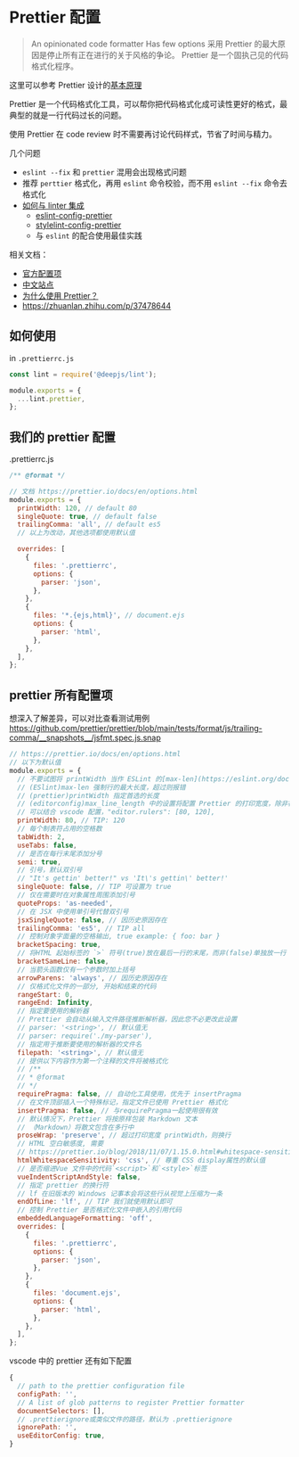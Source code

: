 # Prettier 配置

> An opinionated code formatter
> Has few options
> 采用 Prettier 的最大原因是停止所有正在进行的关于风格的争论。
> Prettier 是一个固执己见的代码格式化程序。

这里可以参考 Prettier 设计的[基本原理](https://prettier.io/docs/en/rationale.html)

Prettier 是一个代码格式化工具，可以帮你把代码格式化成可读性更好的格式，最典型的就是一行代码过长的问题。

使用 Prettier 在 code review 时不需要再讨论代码样式，节省了时间与精力。

几个问题

- `eslint --fix` 和 `prettier` 混用会出现格式问题
- 推荐 `perttier` 格式化，再用 `eslint` 命令校验，而不用 `eslint --fix` 命令去格式化
- [如何与 linter 集成](https://prettier.io/docs/en/integrating-with-linters.html)
  - [eslint-config-prettier](https://github.com/prettier/eslint-config-prettier)
  - [stylelint-config-prettier](https://github.com/prettier/stylelint-config-prettier)
  - 与 `eslint` 的配合使用最佳实践

相关文档：

- [官方配置项](https://prettier.io/docs/en/options.html)
- [中文站点](https://www.prettier.cn/docs/index.html)
- [为什么使用 Prettier？](https://www.prettier.cn/docs/why-prettier.html)
- https://zhuanlan.zhihu.com/p/37478644

## 如何使用

in `.prettierrc.js`

```js
const lint = require('@deepjs/lint');

module.exports = {
  ...lint.prettier,
};
```

## 我们的 prettier 配置

.prettierrc.js

```js
/** @format */

// 文档 https://prettier.io/docs/en/options.html
module.exports = {
  printWidth: 120, // default 80
  singleQuote: true, // default false
  trailingComma: 'all', // default es5
  // 以上为改动，其他选项都使用默认值

  overrides: [
    {
      files: '.prettierrc',
      options: {
        parser: 'json',
      },
    },
    {
      files: '*.{ejs,html}', // document.ejs
      options: {
        parser: 'html',
      },
    },
  ],
};
```

## prettier 所有配置项

想深入了解差异，可以对比查看测试用例 https://github.com/prettier/prettier/blob/main/tests/format/js/trailing-comma/__snapshots__/jsfmt.spec.js.snap

```js
// https://prettier.io/docs/en/options.html
// 以下为默认值
module.exports = {
  // 不要试图将 printWidth 当作 ESLint 的[max-len](https://eslint.org/docs/rules/max-len) 来使用——它们不一样
  // (ESlint)max-len 强制行的最大长度，超过则报错
  // (prettier)printWidth 指定首选的长度
  // (editorconfig)max_line_length 中的设置将配置 Prettier 的打印宽度，除非被覆盖
  // 可以结合 vscode 配置，"editor.rulers": [80, 120],
  printWidth: 80, // TIP: 120
  // 每个制表符占用的空格数
  tabWidth: 2,
  useTabs: false,
  // 是否在每行末尾添加分号
  semi: true,
  // 引号，默认双引号
  // "It's gettin' better!" vs 'It\'s gettin\' better!'
  singleQuote: false, // TIP 可设置为 true
  // 仅在需要时在对象属性周围添加引号
  quoteProps: 'as-needed',
  // 在 JSX 中使用单引号代替双引号
  jsxSingleQuote: false, // 因历史原因存在
  trailingComma: 'es5', // TIP all
  // 控制对象字面量的空格输出, true example: { foo: bar }
  bracketSpacing: true,
  // 将HTML 起始标签的 `>` 符号(true)放在最后一行的末尾，而非(false)单独放一行
  bracketSameLine: false,
  // 当箭头函数仅有一个参数时加上括号
  arrowParens: 'always', // 因历史原因存在
  // 仅格式化文件的一部分, 开始和结束的代码
  rangeStart: 0,
  rangeEnd: Infinity,
  // 指定要使用的解析器
  // Prettier 会自动从输入文件路径推断解析器，因此您不必更改此设置
  // parser: '<string>', // 默认值无
  // parser: require('./my-parser'),
  // 指定用于推断要使用的解析器的文件名
  filepath: '<string>', // 默认值无
  // 提供以下内容作为第一个注释的文件将被格式化
  // /**
  // * @format
  // */
  requirePragma: false, // 自动化工具使用，优先于 insertPragma
  // 在文件顶部插入一个特殊标记，指定文件已使用 Prettier 格式化
  insertPragma: false, // 与requirePragma一起使用很有效
  // 默认情况下，Prettier 将按原样包装 Markdown 文本
  // （Markdown）将散文包含在多行中
  proseWrap: 'preserve', // 超过打印宽度 printWidth，则换行
  // HTML 空白敏感度, 需要
  // https://prettier.io/blog/2018/11/07/1.15.0.html#whitespace-sensitive-formatting
  htmlWhitespaceSensitivity: 'css', // 尊重 CSS display属性的默认值
  // 是否缩进Vue 文件中的代码`<script>`和`<style>`标签
  vueIndentScriptAndStyle: false,
  // 指定 prettier 的换行符
  // lf 在旧版本的 Windows 记事本会将这些行从视觉上压缩为一条
  endOfLine: 'lf', // TIP 我们就使用默认即可
  // 控制 Prettier 是否格式化文件中嵌入的引用代码
  embeddedLanguageFormatting: 'off',
  overrides: [
    {
      files: '.prettierrc',
      options: {
        parser: 'json',
      },
    },
    {
      files: 'document.ejs',
      options: {
        parser: 'html',
      },
    },
  ],
};
```

vscode 中的 prettier 还有如下配置

```js
{
  // path to the prettier configuration file
  configPath: '',
  // A list of glob patterns to register Prettier formatter
  documentSelectors: [],
  // .prettierignore或类似文件的路径，默认为 .prettierignore
  ignorePath: '',
  useEditorConfig: true,
}
```
